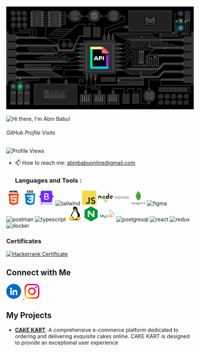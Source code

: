 ![Banner](https://github.com/abin-online/abin-online/blob/main/api.gif)

<p align="left">
  <img src="https://readme-typing-svg.herokuapp.com?font=Roboto&weight=400&size=30&pause=1000&color=FFFFFF&width=435&lines=Hi+there%2C+I'm+Abin+Babu!+%F0%9F%91%8B" alt="Hi there, I'm Abin Babu!">
</p>



  <div class="container">
        <h6>GitHub Profile Visits</h6>
        <img src="https://komarev.com/ghpvc/?username=abin-online&color=blue" alt="Profile Views">
  </div>

- 📫 How to reach me: [abinbabuonline@gmail.com](mailto:abinbabuonline@gmail.com)

   <h3 align="left">Languages and Tools :</h3>
<p align="left">
    <img src="https://raw.githubusercontent.com/devicons/devicon/master/icons/html5/html5-original-wordmark.svg" alt="html5" width="40" height="40"/> 
    <img src="https://raw.githubusercontent.com/devicons/devicon/master/icons/css3/css3-original-wordmark.svg" alt="css3" width="40" height="40"/> 
    <img src="https://raw.githubusercontent.com/devicons/devicon/master/icons/bootstrap/bootstrap-plain-wordmark.svg" alt="bootstrap" width="40" height="40"/> 
    <img src="https://www.vectorlogo.zone/logos/tailwindcss/tailwindcss-icon.svg" alt="tailwind" width="40" height="40"/> 
    <img src="https://raw.githubusercontent.com/devicons/devicon/master/icons/javascript/javascript-original.svg" alt="javascript" width="40" height="40"/> 
    <img src="https://raw.githubusercontent.com/devicons/devicon/master/icons/nodejs/nodejs-original-wordmark.svg" alt="nodejs" width="40" height="40"/> 
    <img src="https://raw.githubusercontent.com/devicons/devicon/master/icons/express/express-original-wordmark.svg" alt="express" width="40" height="40"/> 
    <img src="https://raw.githubusercontent.com/devicons/devicon/master/icons/mongodb/mongodb-original-wordmark.svg" alt="mongodb" width="40" height="40"/> 
    <img src="https://www.vectorlogo.zone/logos/figma/figma-icon.svg" alt="figma" width="40" height="40"/> 
    <img src="https://www.vectorlogo.zone/logos/getpostman/getpostman-icon.svg" alt="postman" width="40" height="40"/> 
    <img src="https://img.icons8.com/?size=100&id=Nlsua06Gvxel&format=png&color=000000" alt="typescript" width="40" height="40"/>
    <img src="https://raw.githubusercontent.com/devicons/devicon/master/icons/linux/linux-original.svg" alt="linux" width="40" height="40"/> 
    <img src="https://raw.githubusercontent.com/devicons/devicon/master/icons/nginx/nginx-original.svg" alt="nginx" width="40" height="40"/> 
    <img src="https://raw.githubusercontent.com/devicons/devicon/master/icons/mysql/mysql-original-wordmark.svg" alt="mysql" width="40" height="40"/> 
    <img src="https://th.bing.com/th?id=OSAAS.D0403253C987C59F4058FF7438A6111C&w=72&h=72&c=17&rs=1&o=6&dpr=1.3&pid=5.1" alt="postgresql" width="40" height="40"/>
    <img src="https://img.icons8.com/?size=100&id=uJM6fQYqDaZK&format=png&color=000000" alt="react" width="40" height="40"/>
    <img src="https://th.bing.com/th?id=ODLS.2a7b8c1d-c093-4fb5-8cef-9004999ece67&w=32&h=32&qlt=90&pcl=fffffa&o=6&pid=1.2" alt="redux" width="40" height="40"/> 
    <img src="https://th.bing.com/th/id/OIP.bZP17SmwRZihfAYDr5KBFgHaEK?w=289&h=180&c=7&r=0&o=5&dpr=1.3&pid=1.7" alt="docker" width="auto" height="40"/> 
</p>

### Certificates
[![Hackerrank Certificate](https://cdn4.iconfinder.com/data/icons/logos-and-brands/512/160_Hackerrank_logo_logos-1024.png)](https://www.hackerrank.com/certificates/iframe/f621875925a6)




## Connect with Me

<a href="https://www.linkedin.com/in/abin-babu-08a02b2b1/">
    <img src="https://github.com/abin-online/abin-online/raw/main/linkedin.png" alt="LinkedIn" width="40" style="margin-right: 5px;" />
</a>
<a href="https://www.instagram.com/abin__babu/">
    <img src="https://github.com/abin-online/abin-online/raw/main/instagram.png" alt="Instagram" width="40" />
</a>





## My Projects

- **[CAKE KART](https://cakekart.shop/)**: A comprehensive e-commerce platform dedicated to ordering and delivering exquisite cakes online. CAKE KART is designed to provide an exceptional user experience



<!--
**abin-online/abin-online** is a ✨ _special_ ✨ repository because its `README.md` (this file) appears on your GitHub profile.

Here are some ideas to get you started:

- 🔭 I’m currently working on ...
- 🌱 I’m currently learning ...
- 👯 I’m looking to collaborate on ...
- 🤔 I’m looking for help with ...

- 📫 How to reach me: ...
- 😄 Pronouns: ...
- ⚡ Fun fact: ...
-->
